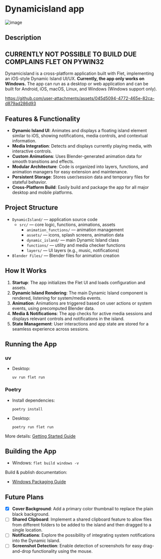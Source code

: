# Dynamicisland app


![image](https://github.com/user-attachments/assets/370921ef-f3d2-4703-bfa7-1e1c88cd0227)


## Description

## CURRENTLY NOT POSSIBLE TO BUILD DUE COMPLAINS FLET ON PYWIN32

Dynamicisland is a cross-platform application built with Flet, implementing an iOS-style Dynamic Island UI/UX. **Currently, the app only works on Windows.** The app can run as a desktop or web application and can be built for Android, iOS, macOS, Linux, and Windows (Windows support only).


https://github.com/user-attachments/assets/045d5094-4772-465e-82ca-d879ad286d93



## Features & Functionality

- **Dynamic Island UI**: Animates and displays a floating island element similar to iOS, showing notifications, media controls, and contextual information.
- **Media Integration**: Detects and displays currently playing media, with interactive controls.
- **Custom Animations**: Uses Blender-generated animation data for smooth transitions and effects.
- **Modular Architecture**: Code is organized into layers, functions, and animation managers for easy extension and maintenance.
- **Persistent Storage**: Stores user/session data and temporary files for stateful behavior.
- **Cross-Platform Build**: Easily build and package the app for all major desktop and mobile platforms.

## Project Structure

- `DynamicIsland/` — application source code
  - `src/` — core logic, functions, animations, assets
    - `animation_functions/` — animation management
    - `assets/` — icons, splash screens, animation data
    - `dynamic_island/` — main Dynamic Island class
    - `functions/` — utility and media checker functions
    - `layers/` — UI layers (e.g., music, notifications)
- `Blender Files/` — Blender files for animation creation

## How It Works

1. **Startup**: The app initializes the Flet UI and loads configuration and assets.
2. **Dynamic Island Rendering**: The main Dynamic Island component is rendered, listening for system/media events.
3. **Animation**: Animations are triggered based on user actions or system events, using precomputed Blender data.
4. **Media & Notifications**: The app checks for active media sessions and displays relevant controls and notifications in the island.
5. **State Management**: User interactions and app state are stored for a seamless experience across sessions.

## Running the App

### uv

- Desktop:
  ```
  uv run flet run
  ```

### Poetry

- Install dependencies:
  ```
  poetry install
  ```
- Desktop:
  ```
  poetry run flet run
  ```

More details: [Getting Started Guide](https://flet.dev/docs/getting-started/)

## Building the App

- Windows: `flet build windows -v`

Build & publish documentation:
- [Windows Packaging Guide](https://flet.dev/docs/publish/windows/)

## Future Plans

- [x] **Cover Background**: Add a primary color thumbnail to replace the plain black background.
- [ ] **Shared Clipboard**: Implement a shared clipboard feature to allow files from different folders to be added to the island and then dragged to a single location.
- [ ] **Notifications**: Explore the possibility of integrating system notifications into the Dynamic Island.
- [ ] **Screenshot Detection**: Enable detection of screenshots for easy drag-and-drop functionality using the mouse.
